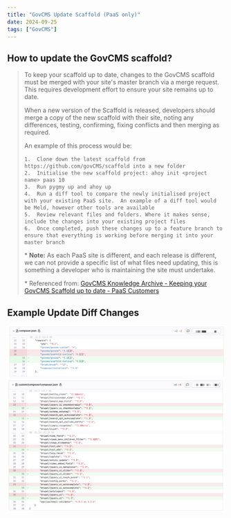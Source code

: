 ```yaml
---
title: "GovCMS Update Scaffold (PaaS only)"
date: 2024-09-25
tags: ["GovCMS"]
---
```




## How to update the GovCMS scaffold?

>   To keep your scaffold up to date,  changes to the GovCMS scaffold must be merged with your site's master branch via a merge request. This requires development effort to ensure your site remains up to date.
>
>   When a new version of the Scaffold is released, developers should merge a copy of the new scaffold with their site, noting any differences, testing, confirming, fixing conflicts and then merging as required.
>
>   An example of this process would be:
>
>   ```
>   1.  Clone down the latest scaffold from https://github.com/govCMS/scaffold into a new folder
>   2.  Initialise the new scaffold project: ahoy init <project name> paas 10
>   3.  Run pygmy up and ahoy up
>   4.  Run a diff tool to compare the newly initialised project with your existing PaaS site.  An example of a diff tool would be Meld, however other tools are available
>   5.  Review relevant files and folders. Where it makes sense, include the changes into your existing project files
>   6.  Once completed, push these changes up to a feature branch to ensure that everything is working before merging it into your master branch
>   ```
>
>   \* **Note:** As each PaaS site is different, and each release is different, we can not provide a specific list of what files need updating, this is something a developer who is maintaining the site must undertake.
>
>   \* Referenced from: [GovCMS Knowledge Archive - Keeping your GovCMS Scaffold up to date - PaaS Customers](https://www.govcms.support/support/solutions/articles/51000177893-keeping-your-govcms-scaffold-up-to-date-paas-customers)



## Example Update Diff Changes

![2024-09-25T135628](2024-09-25T135628.png)
